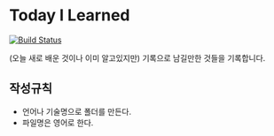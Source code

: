# Today I Learned

[![Build Status](https://travis-ci.org/SongYunSeop/TIL.svg?branch=master)](https://travis-ci.org/SongYunSeop/TIL)

(오늘 새로 배운 것이나 이미 알고있지만) 기록으로 남길만한 것들을 기록합니다.

## 작성규칙

- 언어나 기술명으로 폴더를 만든다. 
- 파일명은 영어로 한다.

